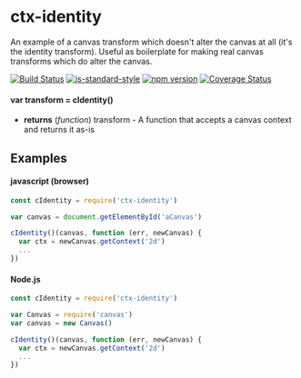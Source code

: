 # ctx-identity

An example of a canvas transform which doesn't alter the canvas at all (it's the identity transform). Useful as boilerplate for making real canvas transforms which do alter the canvas.

<!-- VDOC.badges travis; standard; npm; coveralls -->
<!-- DON'T EDIT THIS SECTION (including comments), INSTEAD RE-RUN `vdoc` TO UPDATE -->
[![Build Status](https://travis-ci.org/vigour-io/ctx-identity.svg?branch=master)](https://travis-ci.org/vigour-io/ctx-identity)
[![js-standard-style](https://img.shields.io/badge/code%20style-standard-brightgreen.svg)](http://standardjs.com/)
[![npm version](https://badge.fury.io/js/ctx-identity.svg)](https://badge.fury.io/js/ctx-identity)
[![Coverage Status](https://coveralls.io/repos/github/vigour-io/ctx-identity/badge.svg?branch=master)](https://coveralls.io/github/vigour-io/ctx-identity?branch=master)

<!-- VDOC END -->

<!-- VDOC.jsdoc cIdentity -->
<!-- DON'T EDIT THIS SECTION (including comments), INSTEAD RE-RUN `vdoc` TO UPDATE -->
#### var transform = cIdentity()
- **returns** (*function*) transform - A function that accepts a canvas context and returns it as-is

<!-- VDOC END -->

## Examples

#### javascript (browser)
```javascript
const cIdentity = require('ctx-identity')

var canvas = document.getElementById('aCanvas')

cIdentity()(canvas, function (err, newCanvas) {
  var ctx = newCanvas.getContext('2d')
  ...
})
```

#### Node.js
```javascript
const cIdentity = require('ctx-identity')

var Canvas = require('canvas')
var canvas = new Canvas()

cIdentity()(canvas, function (err, newCanvas) {
  var ctx = newCanvas.getContext('2d')
  ...
})
```
